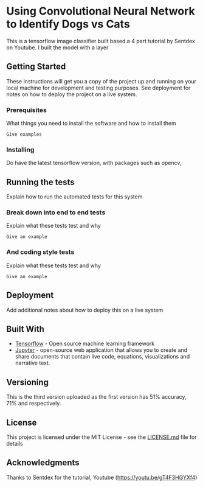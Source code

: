 # Using Convolutional Neural Network to Identify Dogs vs Cats

This is a tensorflow image classifier built based a 4 part tutorial by Sentdex on Youtube. I built the model with a layer

## Getting Started

These instructions will get you a copy of the project up and running on your local machine for development and testing purposes. See deployment for notes on how to deploy the project on a live system.

### Prerequisites

What things you need to install the software and how to install them

```
Give examples
```

### Installing

Do have the latest tensorflow version, with packages such as opencv, 

## Running the tests

Explain how to run the automated tests for this system

### Break down into end to end tests

Explain what these tests test and why

```
Give an example
```

### And coding style tests

Explain what these tests test and why

```
Give an example
```

## Deployment

Add additional notes about how to deploy this on a live system

## Built With

* [Tensorflow](https://www.tensorflow.org/) - Open source machine learning framework
* [Jupyter](http://jupyter.org/) - open-source web application that allows you to create and share documents that contain live code, equations, visualizations and narrative text.

## Versioning

This is the third version uploaded as the first version has 51% accuracy, 71% and respectively. 


## License

This project is licensed under the MIT License - see the [LICENSE.md](LICENSE.md) file for details

## Acknowledgments

Thanks to Sentdex for the tutorial, Youtube (https://youtu.be/gT4F3HGYXf4)

